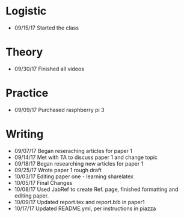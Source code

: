# Logistic

* 09/15/17 Started the class

# Theory

* 09/30/17 Finished all videos

# Practice

* 09/09/17 Purchased rasphberry pi 3

# Writing

* 09/07/17 Began reseraching articles for paper 1
* 09/14/17 Met with TA to discuss paper 1 and change topic
* 09/18/17 Began researching new articles for paper 1
* 09/25/17 Wrote paper 1 rough draft
* 10/03/17 Editing paper one - learning sharelatex
* 10/05/17 Final Changes
* 10/08/17 Used JabRef to create Ref. page, finished formatting and editing paper.
* 10/09/17 Updated report.tex and report.bib in paper1
* 10/17/17 Updated README.yml, per instructions in piazza
